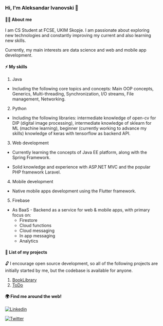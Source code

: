 ### Hi, I'm Aleksandar Ivanovski :wave:

#### 🧑‍💻 About me

I am CS Student at FCSE, UKIM Skopje. I am passionate about exploring new technologies and constantly improving my current and also learning new skills. 

Currently, my main interests are data science and web and mobile app development.

#### ⚡ My skills

1. Java
  
+ Including the following core topics and concepts: Main OOP concepts, Generics, Multi-threading, Synchronization, I/O streams, File management, Networking.

2. Python
  
+ Including the following libraries: intermediate knowledge of open-cv for DIP (digital image processing), intermediate knowledge of sklearn for ML (machine learning), beginner (currently working to advance my skills) knowledge of keras with tensorflow as backend API.

3. Web development

+ Currently learning the concepts of Java EE platform, along with the Spring Framework.

+ Solid knowledge and experience with ASP.NET MVC and the popular PHP framework Laravel.

4. Mobile development

+ Native mobile apps development using the Flutter framework.

5. Firebase

+ As BaaS - Backend as a service for web & mobile apps, with primary focus on:
  + Firestore
  + Cloud functions
  + Cloud messaging
  + In app messaging
  + Analytics
</li>
</ul>

#### 🚀 List of my projects

🔓 I encourage open source development, so all of the following projects are initially started by me, but the codebase is available for anyone.

1. [BookLibrary](https://rebrand.ly/b1r8vm8)
2. [ToDo](https://github.com/Aleksandar1932/todo-app)

#### 🌍 Find me around the web!

<a href="https://www.linkedin.com/in/aleksandar1932/"> ![Linkedin](https://img.shields.io/badge/LinkedIn-0077B5?style=for-the-badge&logo=linkedin&logoColor=white)</a>

<a href="https://twitter.com/a_ivanovski19"> ![Twitter](https://img.shields.io/badge/Twitter-1DA1F2?style=for-the-badge&logo=twitter&logoColor=white)</a>




<!--
**Aleksandar1932/Aleksandar1932** is a ✨ _special_ ✨ repository because its `README.md` (this file) appears on your GitHub profile.

Here are some ideas to get you started:

- 🔭 I’m currently working on ...
- 🌱 I’m currently learning ...
- 👯 I’m looking to collaborate on ...
- 🤔 I’m looking for help with ...
- 💬 Ask me about ...
- 📫 How to reach me: ...
- 😄 Pronouns: ...
- ⚡ Fun fact: ...
-->
  
